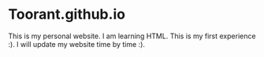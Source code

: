 # Toorant.github.io
This is my personal website. I am learning HTML. This is my first experience :). I will update my website time by time :).
